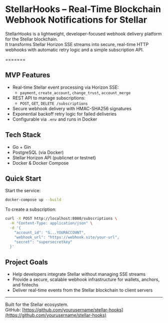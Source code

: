 # StellarHooks – Real-Time Blockchain Webhook Notifications for Stellar

StellarHooks is a lightweight, developer-focused webhook delivery platform for the Stellar blockchain.  
It transforms Stellar Horizon SSE streams into secure, real-time HTTP webhooks with automatic retry logic and a simple subscription API.

=======
## MVP Features

- Real-time Stellar event processing via Horizon SSE:
  - `payment`, `create_account`, `change_trust`, `account_merge`
- REST API to manage subscriptions:
  - `POST`, `GET`, `DELETE /subscriptions`
- Secure webhook delivery with HMAC-SHA256 signatures
- Exponential backoff retry logic for failed deliveries
- Configurable via `.env` and runs in Docker

## Tech Stack

- Go + Gin
- PostgreSQL (via Docker)
- Stellar Horizon API (publicnet or testnet)
- Docker & Docker Compose

## Quick Start

Start the service:

```bash
docker-compose up --build
```

To create a subscription:

```bash
curl -X POST http://localhost:8080/subscriptions \
  -H "Content-Type: application/json" \
  -d '{
    "account_id": "G...YOURACCOUNT",
    "webhook_url": "https://webhook.site/your-url",
    "secret": "supersecretkey"
  }'
```

## Project Goals

- Help developers integrate Stellar without managing SSE streams
- Provide a secure, scalable webhook infrastructure for wallets, anchors, and fintechs
- Deliver real-time events from the Stellar blockchain to client servers

---

Built for the Stellar ecosystem.  
GitHub: [https://github.com/yourusername/stellar-hooks](https://github.com/yourusername/stellar-hooks)
